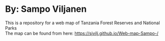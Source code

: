 # By: Sampo Viljanen
This is a repository for a web map of Tanzania Forest Reserves and National Parks  
The map can be found from here: https://sjvilj.github.io/Web-map-Sampo-/
